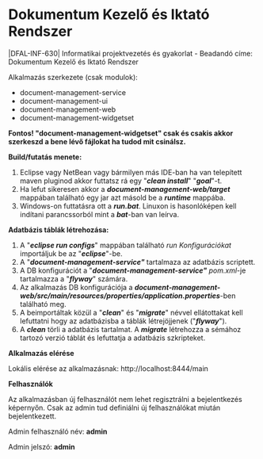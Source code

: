 # Dokumentum Kezelő és Iktató Rendszer
|DFAL-INF-630| Informatikai projektvezetés és gyakorlat  - Beadandó címe: Dokumentum Kezelő és Iktató Rendszer

Alkalmazás szerkezete (csak modulok):
* document-management-service
* document-management-ui
* document-management-web
* document-management-widgetset

**Fontos! "document-management-widgetset" csak és csakis akkor szerkeszd a bene lévő fájlokat ha tudod mit csinálsz.**

**Build/futatás menete:**

1. Eclipse vagy NetBean vagy bármilyen más IDE-ban ha van telepített maven pluginod akkor futtatsz rá egy "***clean install***" "***goal***"-t.
2. Ha lefut sikeresen akkor a ***document-management-web/target*** mappában található egy jar azt másold be a ***runtime*** mappába. 
3. Windows-on futtatásra ott a ***run.bat***. Linuxon is hasonlóképen kell indítani parancssorból mint a ***bat***-ban van leírva.

**Adatbázis táblák létrehozása:**

1. A "***eclipse run configs***" mappában található *run Konfigurációkat* importáljuk be az "***eclipse***"-be.
2. A "***document-management-service"*** tartalmaza az adatbázis scriptett.
3. A DB konfigurációt a "***document-management-service"*** *pom.xml*-je tartalmazza a "***flyway***" számára.
4. Az alkalmazás DB konfigurációja a ***document-management-web/src/main/resources/properties/application.properties***-ben található meg.
5. A beimportáltak közül a "***clean***" és "***migrate***" névvel ellátottakat kell lefuttatni hogy az adatbázisba a táblák létrejöjjenek ("***flyway***").
6. A ***clean*** törli a adatbázis tartalmat. A ***migrate*** létrehozza a sémához tartozó verzió táblát és lefuttatja a adatbázis szkripteket.

**Alkalmazás elérése**

Lokális elérése az alkalmazásnak: http://localhost:8444/main

**Felhasználók**

Az alkalmazásban új felhasználót nem lehet regisztrálni a bejelentkezés képernyőn.
Csak az admin tud definiálni új felhasználókat miután bejelentkezett.

Admin felhasználó név: **admin**

Admin jelszó: **admin**
